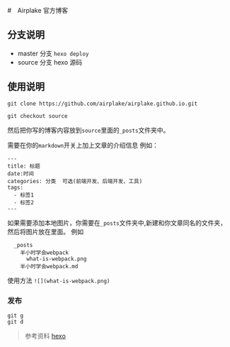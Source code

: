 #　Airplake 官方博客

## 分支说明

* master 分支 `hexo deploy`
* source 分支 hexo 源码


## 使用说明

    git clone https://github.com/airplake/airplake.github.io.git

    git checkout source

然后把你写的博客内容放到`source`里面的`_posts`文件夹中。

需要在你的`markdown`开关上加上文章的介绍信息
例如：

    ---
    title: 标题
    date:时间
    categories: 分类  可选(前端开发、后端开发、工具)
    tags:    
      - 标签1
      - 标签2
    ---


如果需要添加本地图片，你需要在`_posts`文件夹中,新建和你文章同名的文件夹，然后将图片放在里面。
例如

      _posts  
        半小时学会webpack
          what-is-webpack.png
        半小时学会webpack.md

使用方法 `![](what-is-webpack.png)`


### 发布

    git g
    git d

>参考资料
>[hexo](https://hexo.io/)
